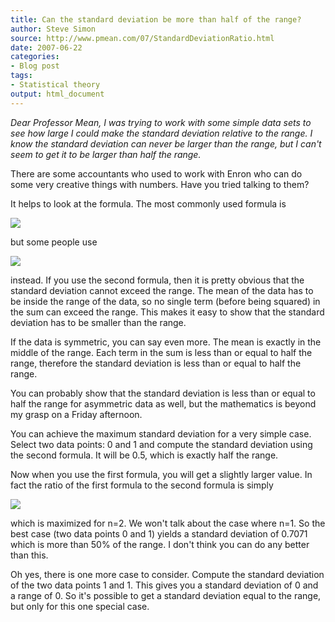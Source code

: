 ```yaml
---
title: Can the standard deviation be more than half of the range?
author: Steve Simon
source: http://www.pmean.com/07/StandardDeviationRatio.html
date: 2007-06-22
categories:
- Blog post
tags:
- Statistical theory
output: html_document
---
```

*Dear Professor Mean, I was trying to work with some simple data sets to
see how large I could make the standard deviation relative to the range.
I know the standard deviation can never be larger than the range, but I
can't seem to get it to be larger than half the range.*

<!---More--->

There are some accountants who used to work with Enron who can do some
very creative things with numbers. Have you tried talking to them?

It helps to look at the formula. The most commonly used formula is

![](http://www.pmean.com/new-images/07/StandardDeviationRatio01.gif)

but some people use

![](http://www.pmean.com/new-images/07/StandardDeviationRatio02.gif)

instead. If you use the second formula, then it is pretty obvious that
the standard deviation cannot exceed the range. The mean of the data has
to be inside the range of the data, so no single term (before being
squared) in the sum can exceed the range. This makes it easy to show
that the standard deviation has to be smaller than the range.

If the data is symmetric, you can say even more. The mean is exactly in
the middle of the range. Each term in the sum is less than or equal to
half the range, therefore the standard deviation is less than or equal
to half the range.

You can probably show that the standard deviation is less than or equal
to half the range for asymmetric data as well, but the mathematics is
beyond my grasp on a Friday afternoon.

You can achieve the maximum standard deviation for a very simple case.
Select two data points: 0 and 1 and compute the standard deviation using
the second formula. It will be 0.5, which is exactly half the range.

Now when you use the first formula, you will get a slightly larger
value. In fact the ratio of the first formula to the second formula is
simply

![](http://www.pmean.com/new-images/07/StandardDeviationRatio03.gif)

which is maximized for n=2. We won't talk about the case where n=1. So
the best case (two data points 0 and 1) yields a standard deviation of
0.7071 which is more than 50% of the range. I don't think you can do
any better than this.

Oh yes, there is one more case to consider. Compute the standard
deviation of the two data points 1 and 1. This gives you a standard
deviation of 0 and a range of 0. So it's possible to get a standard
deviation equal to the range, but only for this one special case.
